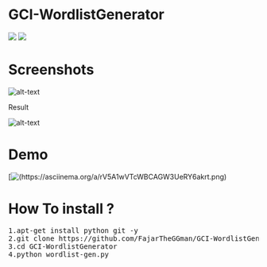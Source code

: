# GCI-WordlistGenerator
![](https://img.shields.io/badge/Language-Python-Yellow) ![](https://img.shields.io/badge/GoogleCodein-2019-Blue)

# Screenshots
![alt-text](https://github.com/FajarTheGGman/GCI-WordlistGenerator/blob/master/.img/wdlist.PNG)

Result

![alt-text](https://github.com/FajarTheGGman/GCI-WordlistGenerator/blob/master/.img/wd1.PNG)

# Demo
[![(https://asciinema.org/a/rV5A1wVTcWBCAGW3UeRY6akrt.png)](https://asciinema.org/a/rV5A1wVTcWBCAGW3UeRY6akrt)

# How To install ?
<pre>
1.apt-get install python git -y
2.git clone https://github.com/FajarTheGGman/GCI-WordlistGenerator
3.cd GCI-WordlistGenerator
4.python wordlist-gen.py
</pre>
